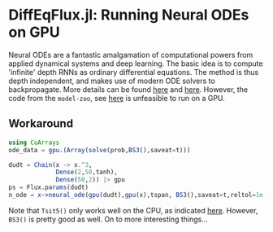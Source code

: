 # DiffEqFlux.jl: Running Neural ODEs on GPU

Neural ODEs are a fantastic amalgamation of computational powers from applied dynamical systems and deep learning. The basic idea is to compute 'infinite' depth RNNs as ordinary differential equations. The method is thus depth independent, and makes use of modern ODE solvers to backpropagate. More details can be found [here](https://julialang.org/blog/2019/01/fluxdiffeq) and [here](https://arxiv.org/abs/1806.07366). However, the code from the `model-zoo`, see [here](https://github.com/FluxML/model-zoo/blob/master/other/diffeq/neural_ode.jl) is unfeasible to run on a GPU.

## Workaround
```julia
using CuArrays
ode_data = gpu.(Array(solve(prob,BS3(),saveat=t)))

dudt = Chain(x -> x.^3,
             Dense(2,50,tanh),
             Dense(50,2)) |> gpu
ps = Flux.params(dudt)
n_ode = x->neural_ode(gpu(dudt),gpu(x),tspan, BS3(),saveat=t,reltol=1e-7,abstol=1e-9)
```

Note that `Tsit5()` only works well on the CPU, as indicated [here](https://julialang.org/blog/2019/01/fluxdiffeq). However, `BS3()` is pretty good as well. On to more interesting things...
